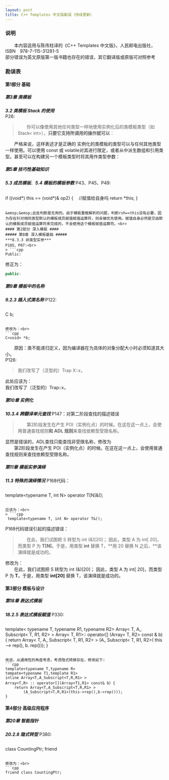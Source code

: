 ```yaml
---
layout: post
title: C++ Templates 中文版勘误（持续更新）
---
```

### 说明 ###
&emsp;&emsp;本内容适用与陈伟柱译的《C++ Templates 中文版》，人民邮电出版社，ISBN&emsp;978-7-115-31281-5<br>
部分错误为英文原版第一版书籍也存在的错误，其它翻译版或原版可对照参考

### 勘误表 ###
#### 第1部分 基础 ####
##### 第3章 类模板 #####
***3.2 类模板 Stack 的使用***<br>
P26:<br>
> &emsp;&emsp;你可以像使用其他任何类型一样地使用实例化后的类模板类型（如 Stack< int>），**只要它支持所调用的操作就可以**：<br>

&emsp;&emsp;严格来说，这样表述才是正确的 实例化的类模板的类型可以与任何其他类型一样使用。可以使用 const 或 volatile对其进行限定，或者从中派生数组和引用类型。甚至可以在构建另一个模板类型时将其用作类型参数：
##### 第5章 技巧性基础知识 #####
***5.3 成员模板***、***5.4 模板的模板参数***
P43、P45、P49:<br>
> ```cpp
if ((void*) this == (void*)& op2) {　 //赋值给自身吗 
    return *this; 
}
```

&emsp;&emsp;此处判断是无用的。由于模板重载解析的问题，判断rsh==this没有必要，因为存在针对相同类型默认的模板成员赋值赋值运算符，则会被优先使用。赋值自身必然是交由默认的模板成员赋值运算符来完成的，不会使用这个模板赋值运算符。<br>
#### 第2部分 深入模板 ####
##### 第8章 深入模板基础 #####
***8.3.3 非类型实参***
P105、P07:<br>
> ```cpp
Public:
```

修正为：<br>
```cpp
public:
```
##### 第9章 模板中的名称 #####
***9.2.3 插入式类名称***
P122:<br>
> ```cpp
 C<void> b;
```

修改为：<br>
```cpp
C<void> *b;
```
&emsp;&emsp;原因：类不能递归定义，因为编译器在为具体的对象分配大小时必须知道其大小。<br>
P126:<br>
> 我们改写了（泛型的）Trap X<T>::x，

此处应该为：<br>
我们改写了（泛型的）Trap<T>::x，<br>
##### 第10章 实例化 #####
***10.3.4 跨翻译单元查找***
P147：对第二阶段查找的描述错误<br>
> &emsp;&emsp;第2阶段发生在产生 POI（实例化点）的时候。在这在这一点上，会使用普通查找规则**和 ADL 规则**来查找依赖型受限名称。

显然是错误的，ADL查找只能查找非受限名称，修改为<br>
&emsp;&emsp;第2阶段发生在产生 POI（实例化点）的时候。在这在这一点上，会使用普通查找规则来查找依赖型受限名称。<br>
##### 第11章 模板实参演绎 #####
***11.3 特殊的演绎情况***
P168代码：<br>
> ```cpp
 template<typename T, int N> operator T[N]&();
```

应该为：<br>
> ```cpp
 template<typename T, int N> operator T&();
```

P168代码错误引起的描述错误：<br>
> &emsp;&emsp;在此，我们试图把 S 转型为 int (&)[20]； 因此，类型 A 为 int[ 20]，而类型 P 为 **T[N]**。于是，用类型 **int** 替换 T，**用 20 替换 N 之后，**该演绎就是成功的。

修改为：<br>
&emsp;&emsp;在此，我们试图把 S 转型为 int (&)[20]； 因此，类型 A 为 int[ 20]，而类型 P 为 **T**。于是，用类型 **int[20]** 替换 T，该演绎就是成功的。<br>
#### 第3部分 模板与设计 ####
##### 第18章 表达式模板 #####
***18.2.5 表达式模板赋值***
P330:<br>
> ```cpp
template< typename T, typename R1, typename R2>
Array< T, A_ Subscript< T, R1, R2> > 
Array< T, R1>:: operator[] (Array< T, R2> const & b) { 
    return Array< T, A_ Subscript< T, R1, R2> > 
        (A_ Subscript< T, R1, R2>( this—> rep(), b. rep())); 
}
```

改进，从通用性的角度考虑，考虑隐式转换存在，修改如下:
```cpp
template<typename T,typename R>
tempate<typename T1,template R1> 
inline Array<T,A_Subscript<T,R,R1> > 
Array<T,R> :: operator[](Array<T1,R1> const& b）{ 
    return Array<T,A_Subscript<T,R,R1> >
        (A_Subscript<T,R,R1>(this->rep(),b->rep())); 
}
```
#### 第4部分 高级应用程序 ####
##### 第20章 智能指针 #####
***20.2.8 隐式转型***
P380:<br>
> ```cpp
class CountingPtr; friend
```

修改为：<br>
```cpp
friend class CountingPtr;
```



